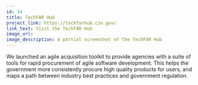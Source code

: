 ```yaml
---
id: 14
title: TechFAR Hub
project_link: https://techfarhub.cio.gov/
link_text: Visit the TechFAR Hub
image_url: 
image_description: A partial screenshot of the TechFAR Hub 
---
```


We launched an agile acquisition toolkit to provide agencies with a suite of tools for rapid procurement of agile software development.
This helps the government more consistently procure high quality products for users, and maps a path between industry best practices and
government regulation.
